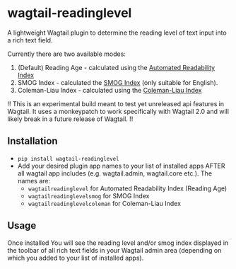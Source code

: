 # wagtail-readinglevel
A lightweight Wagtail plugin to determine the reading level of text input into a rich text field.

Currently there are two available modes:
1. (Default) Reading Age - calculated using the [Automated Readability Index](https://en.wikipedia.org/wiki/Automated_readability_index)
2. SMOG Index - calculated the [SMOG Index](https://en.wikipedia.org/wiki/SMOG) (only suitable for English).
3. Coleman-Liau Index - calculated using the [Coleman-Liau Index](https://en.wikipedia.org/wiki/Coleman%E2%80%93Liau_index) 

!! This is an experimental build meant to test yet unreleased api features in Wagtail. It uses a monkeypatch to work specifically with Wagtail 2.0 and will likely break in a future release of Wagtail. !!

## Installation
- ```pip install wagtail-readinglevel```
- Add your desired plugin app names to your list of installed apps AFTER all wagtail app includes (e.g. wagtail.admin, wagtail.core etc.). The names are:
  - ```wagtailreadinglevel``` for Automated Readability Index (Reading Age)
  - ```wagtailreadinglevelsmog``` for SMOG Index
  - ```wagtailreadinglevelcoleman``` for Coleman-Liau Index

## Usage
Once installed You will see the reading level and/or smog index displayed in the toolbar of all rich text fields in your Wagtail admin area (depending on which you added to your list of installed apps).
